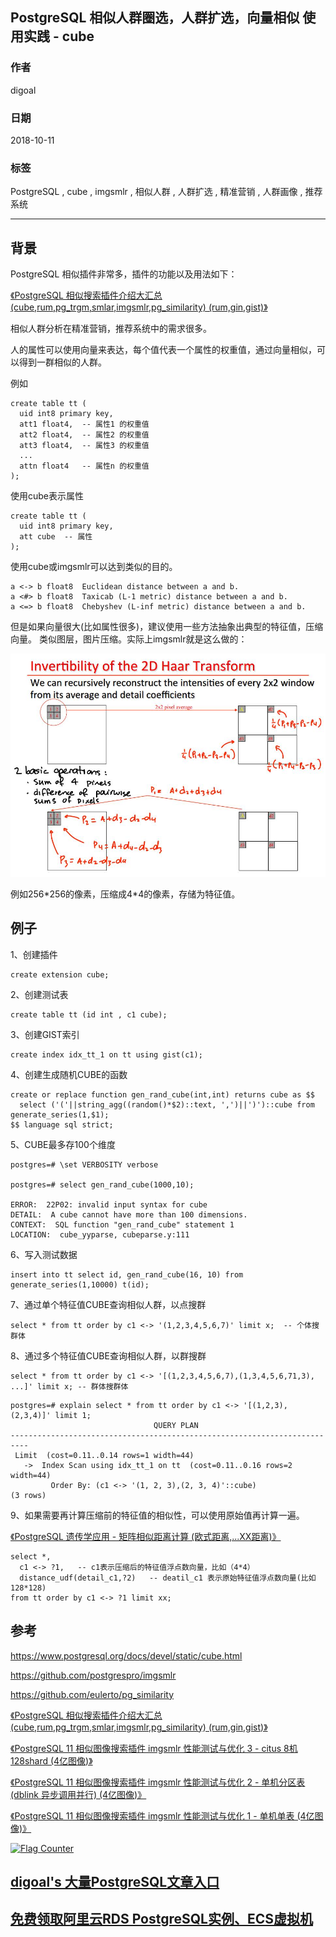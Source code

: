 ## PostgreSQL 相似人群圈选，人群扩选，向量相似 使用实践 - cube  
                                                           
### 作者                                                           
digoal                                                           
                                                           
### 日期                                                           
2018-10-11                                                         
                                                           
### 标签                                                           
PostgreSQL , cube , imgsmlr , 相似人群 , 人群扩选 , 精准营销 , 人群画像 , 推荐系统   
                                                           
----                                                           
                                                           
## 背景     
PostgreSQL 相似插件非常多，插件的功能以及用法如下：  
  
[《PostgreSQL 相似搜索插件介绍大汇总 (cube,rum,pg_trgm,smlar,imgsmlr,pg_similarity) (rum,gin,gist)》](../201809/20180904_01.md)    
  
相似人群分析在精准营销，推荐系统中的需求很多。  
  
人的属性可以使用向量来表达，每个值代表一个属性的权重值，通过向量相似，可以得到一群相似的人群。  
  
例如   
  
```  
create table tt (  
  uid int8 primary key,  
  att1 float4,  -- 属性1 的权重值   
  att2 float4,  -- 属性2 的权重值  
  att3 float4,  -- 属性3 的权重值  
  ...  
  attn float4   -- 属性n 的权重值  
);  
```  
  
使用cube表示属性  
  
```  
create table tt (  
  uid int8 primary key,  
  att cube  -- 属性  
);  
```  
  
使用cube或imgsmlr可以达到类似的目的。  
  
```  
a <-> b	float8	Euclidean distance between a and b.  
a <#> b	float8	Taxicab (L-1 metric) distance between a and b.  
a <=> b	float8	Chebyshev (L-inf metric) distance between a and b.  
```  
  
但是如果向量很大(比如属性很多)，建议使用一些方法抽象出典型的特征值，压缩向量。  类似图层，图片压缩。实际上imgsmlr就是这么做的：  
  
![pic](20181011_01_pic_001.jpg)  
  
例如256\*256的像素，压缩成4\*4的像素，存储为特征值。  
  
## 例子  
  
1、创建插件  
  
```  
create extension cube;  
```  
  
2、创建测试表  
  
```  
create table tt (id int , c1 cube);  
```  
  
3、创建GIST索引  
  
```  
create index idx_tt_1 on tt using gist(c1);  
```  
  
4、创建生成随机CUBE的函数  
  
```  
create or replace function gen_rand_cube(int,int) returns cube as $$  
  select ('('||string_agg((random()*$2)::text, ',')||')')::cube from generate_series(1,$1);  
$$ language sql strict;  
```  
  
5、CUBE最多存100个维度  
  
```  
postgres=# \set VERBOSITY verbose  
  
postgres=# select gen_rand_cube(1000,10);  
  
ERROR:  22P02: invalid input syntax for cube  
DETAIL:  A cube cannot have more than 100 dimensions.  
CONTEXT:  SQL function "gen_rand_cube" statement 1  
LOCATION:  cube_yyparse, cubeparse.y:111  
```  
  
6、写入测试数据  
  
```  
insert into tt select id, gen_rand_cube(16, 10) from generate_series(1,10000) t(id);  
```  
  
7、通过单个特征值CUBE查询相似人群，以点搜群  
  
```  
select * from tt order by c1 <-> '(1,2,3,4,5,6,7)' limit x;  -- 个体搜群体  
```  
  
  
  
8、通过多个特征值CUBE查询相似人群，以群搜群  
  
```  
select * from tt order by c1 <-> '[(1,2,3,4,5,6,7),(1,3,4,5,6,71,3), ...]' limit x; -- 群体搜群体  
```  
  
```  
postgres=# explain select * from tt order by c1 <-> '[(1,2,3),(2,3,4)]' limit 1;  
                                QUERY PLAN                                  
--------------------------------------------------------------------------  
 Limit  (cost=0.11..0.14 rows=1 width=44)  
   ->  Index Scan using idx_tt_1 on tt  (cost=0.11..0.16 rows=2 width=44)  
         Order By: (c1 <-> '(1, 2, 3),(2, 3, 4)'::cube)  
(3 rows)  
```  
  
9、如果需要再计算压缩前的特征值的相似性，可以使用原始值再计算一遍。  
  
[《PostgreSQL 遗传学应用 - 矩阵相似距离计算 (欧式距离,...XX距离)》](../201712/20171227_01.md)    
  
```  
select *,   
  c1 <-> ?1,   -- c1表示压缩后的特征值浮点数向量，比如（4*4）  
  distance_udf(detail_c1,?2)   -- deatil_c1 表示原始特征值浮点数向量(比如128*128)    
from tt order by c1 <-> ?1 limit xx;  
```  
  
## 参考  
https://www.postgresql.org/docs/devel/static/cube.html  
  
https://github.com/postgrespro/imgsmlr  
  
https://github.com/eulerto/pg_similarity  
  
[《PostgreSQL 相似搜索插件介绍大汇总 (cube,rum,pg_trgm,smlar,imgsmlr,pg_similarity) (rum,gin,gist)》](../201809/20180904_01.md)    
    
[《PostgreSQL 11 相似图像搜索插件 imgsmlr 性能测试与优化 3 - citus 8机128shard (4亿图像)》](../201809/20180904_04.md)    
    
[《PostgreSQL 11 相似图像搜索插件 imgsmlr 性能测试与优化 2 - 单机分区表 (dblink 异步调用并行) (4亿图像)》](../201809/20180904_03.md)    
    
[《PostgreSQL 11 相似图像搜索插件 imgsmlr 性能测试与优化 1 - 单机单表 (4亿图像)》](../201809/20180904_02.md)    
    
  
<a rel="nofollow" href="http://info.flagcounter.com/h9V1"  ><img src="http://s03.flagcounter.com/count/h9V1/bg_FFFFFF/txt_000000/border_CCCCCC/columns_2/maxflags_12/viewers_0/labels_0/pageviews_0/flags_0/"  alt="Flag Counter"  border="0"  ></a>  
  
  
## [digoal's 大量PostgreSQL文章入口](https://github.com/digoal/blog/blob/master/README.md "22709685feb7cab07d30f30387f0a9ae")
  
  
## [免费领取阿里云RDS PostgreSQL实例、ECS虚拟机](https://free.aliyun.com/ "57258f76c37864c6e6d23383d05714ea")
  
